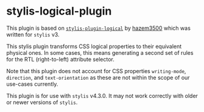 # stylis-logical-plugin

This plugin is based on [`stylis-plugin-logical`](https://github.com/hazem3500/stylis-plugin-logical) by [hazem3500](https://github.com/hazem3500) which was written for `stylis` v3.

This stylis plugin transforms CSS logical properties to their equivalent physical ones. In some
cases, this means generating a second set of rules for the RTL (right-to-left) attribute selector.

Note that this plugin does not account for CSS properties `writing-mode`, `direction`, and
`text-orientation` as these are not within the scope of our use-cases currently.

This plugin is for use with `stylis` v4.3.0. It may not work correctly with older or newer versions of `stylis`.